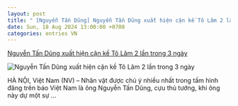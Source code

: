 ```yaml
---
layout: post
title: " [Nguyễn Tấn Dũng] Nguyễn Tấn Dũng xuất hiện cận kề Tô Lâm 2 lần trong 3 ngày"
date: Sun, 18 Aug 2024 13:00:00 +0700
categories: entries VN
---
```

[Nguyễn Tấn Dũng xuất hiện cận kề Tô Lâm 2 lần trong 3 ngày](https://www.nguoi-viet.com/viet-nam/nguyen-tan-dung-xuat-hien-can-ke-to-lam-2-lan-trong-3-ngay/)

![Nguyễn Tấn Dũng xuất hiện cận kề Tô Lâm 2 lần trong 3 ngày](https://www.nguoi-viet.com/wp-content/uploads/2024/08/VN-Tan-Dung-To-Lam-1.jpg)

HÀ NỘI, Việt Nam (NV) – Nhân vật được chú ý nhiều nhất trong tấm hình đăng trên báo Việt Nam là ông Nguyễn Tấn Dũng, cựu thủ tướng, khi ông này dự một sự ...

